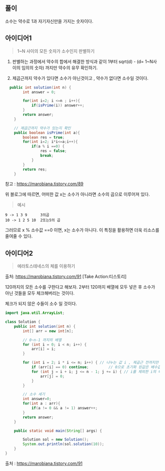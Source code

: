 ## 풀이

소수는 약수로 1과 자기자신만을 가지는 숫자이다.

## 아이디어1

> 1~N 사이의 모든 숫자가 소수인지 판별하기

1. 판별하는 과정에서 약수의 합에서 해결한 방식과 같이 1부터 sqrt(d) - (d= 1~N사이의 임의의 숫자) 까지만 약수의 유무 확인하기.

2. 제곱근까지 약수가 있다면 소수가 아닌것이고 , 약수가 없다면 소수일 것이다.

```java
  public int solution(int n) {
        int answer = 0;

        for(int i=2; i <=n ; i++){
            if(isPrime(i)) answer++;
        }
        return answer;
    }

    // 제곱근까지 약수가 있는지 확인
    public boolean isPrime(int a){
        boolean res = true;
        for(int i=2; i*i<=a;i++){
            if(a % i ==0) {
                res = false;
                break;
            }
        }
        return res;
    }
```

참고 : https://marobiana.tistory.com/89

위 블로그에 따르면, 어떠한 값 x는 소수가 아니라면 소수의 곱으로 이루어져 있다.

> 예시

```
9 -> 1 3 9      3의곱
10 -> 1 2 5 10  2또는5의 곱
```

그러므로 x % 소수값 ==0 이면, x는 소수가 아니다. 이 특징을 활용하면 더욱 리소스를 줄여줄 수 있다.

## 아이디어2

> 에라토스테네스의 체를 이용하기

출처: https://marobiana.tistory.com/91 [Take Action:티스토리]

120까지의 모든 소수를 구한다고 해보자. 2부터 120까지 배열에 모두 넣은 후 소수가 아닌 것들을 모두 체크해버리는 것이다.

체크가 되지 않은 수들이 소수 일 것이다.

```java
import java.util.ArrayList;

class Solution {
    public int solution(int n) {
        int[] arr = new int[n];

        // 0~n-1 까지의 배열
        for (int i = 0; i < n; i++) {
            arr[i] = i;
        }

        for (int i = 2; i * i <= n; i++) { // 나누는 값 i , 제곱근 전까지만 나누어 주면 된다.
            if (arr[i] == 0) continue;         // 0으로 초기화 된값은 배수값이므로 스킵
            for (int j = i + i; j <= n - 1; j += i) { // i를 제외한 i의 배수들은 모두 0으로 초기화
                arr[j] = 0;
            }
        }

        // 소수 세기
        int answer=0;
        for(int a : arr){
            if(a != 0 && a != 1) answer++;
        }
        return answer;
    }

    public static void main(String[] args) {

        Solution sol = new Solution();
        System.out.println(sol.solution(10));
    }
}
```

출처 : https://marobiana.tistory.com/91
